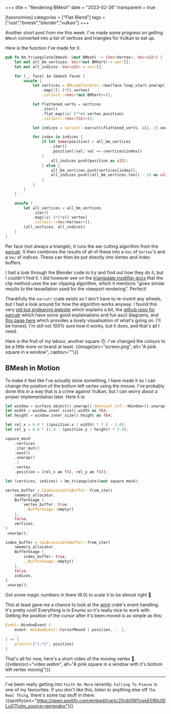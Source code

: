 +++
title = "Rendering BMesh"
date = "2023-02-26"
transparent = true

[taxonomies]
categories = ["Flat-Blend"]
tags = ["rust","bmesh","blender","vulkan"]
+++

Another short post from me this week. I've made some progress on getting `BMesh` converted into a list of vertices and triangles for Vulkan to eat up.

Here is the function I've made for it.
``` rust
pub fn bm_triangulate(bmesh: &mut BMesh) -> (Vec<Vertex>, Vec<u32>) {
    let mut all_bm_vertices: Vec<*mut BMVert> = vec![];
    let mut all_indices: Vec<u32> = vec![];

    for (_, face) in &bmesh.faces {
        unsafe {
            let vertices = BMLoopIterator::new(face.loop_start.unwrap())
                .map(|l| (*l).vertex)
                .collect::<Vec<*mut BMVert>>();

            let flattened_verts = vertices
                .iter()
                .flat_map(|v| (**v).vertex.position)
                .collect::<Vec<f32>>();

            let indices = earcutr::earcut(&flattened_verts, &[], 2).unwrap();

            for index in indices {
                if let Some(position) = all_bm_vertices
                    .iter()
                    .position(|val| val == &vertices[index])
                {
                    all_indices.push(position as u32);
                } else {
                    all_bm_vertices.push(vertices[index]);
                    all_indices.push((all_bm_vertices.len() - 1) as u32);
                }
            }
        }
    }

    unsafe {
        let all_vertices = all_bm_vertices
            .iter()
            .map(|v| (*(*v)).vertex)
            .collect::<Vec<Vertex>>();
        (all_vertices, all_indices)
    }
}
```

Per face (not always a triangle), it runs the ear cutting algorithm from the [earcutr](https://crates.io/crates/earcutr).
It then combines the results of all of these into a `Vec` of `Vertex`'s and a `Vec` of indices.
These can then be put directly into Vertex and Index buffers.

I had a look through the Blender code to try and find out how they do it, but I couldn't find it. I did however see on the [triangulate modifier docs](https://docs.blender.org/manual/en/latest/modeling/modifiers/generate/triangulate.html) that the clip method uses the ear clipping algorithm, which it mentions "gives similar results to the tessellation used for the viewport rendering". Perfect!

Thankfully the `earcutr` crate exists so I don't have to re-invent any wheels, but I had a look around for how the algorithm works anyway. I found this very [old but endearing website](https://www.personal.kent.edu/~rmuhamma/Compgeometry/MyCG/TwoEar/two-ear.htm) which explains a bit, the [github repo for earcutr](https://github.com/donbright/earcutr) which have some good explainations and fun ascii diagrams, and [this page here](https://twohiccups.github.io/Ear-Clipping/) which provides a lovely visualisation of what's going on. I'll be honest, I'm still not 100% sure how it works, but it does, and that's all I need.


Here is the fruit of my labour, another square 🙃. I've changed the colours to be a little more on brand at least.
{{image(src="screen.png", alt="A pink square in a window", caption="")}}

## BMesh in Motion

To make it feel like I've actually done something, I have made it so I can change the position of the bottom left vertex using the mouse.
I've probably done this in a way that is a crime against Vulkan, but I can worry about a proper implementation later. Here it is:

```rust
let window = surface.object().unwrap().downcast_ref::<Window>().unwrap();
let width = window.inner_size().width as f64;
let height = window.inner_size().height as f64;

let rel_x = 6.0 * ((position.x / width) * 2.0 - 1.0);
let rel_y = 6.0 * (1.0 - (position.y / height) * 2.0);

square_mesh
    .vertices
    .iter_mut()
    .next()
    .unwrap()
    .1
    .vertex
    .position = [rel_x as f32, rel_y as f32];

let (vertices, indices) = bm_triangulate(&mut square_mesh);

vertex_buffer = CpuAccessibleBuffer::from_iter(
    &memory_allocator,
    BufferUsage {
        vertex_buffer: true,
        ..BufferUsage::empty()
    },
    false,
    vertices,
)
.unwrap();

index_buffer = CpuAccessibleBuffer::from_iter(
    &memory_allocator,
    BufferUsage {
        index_buffer: true,
        ..BufferUsage::empty()
    },
    false,
    indices,
)
.unwrap();
```

Got some magic numbers in there (6.0) to scale it to be almost right 🤮.

This at least gave me a chance to look at the [winit](https://crates.io/crates/winit) crate's event handling. It's pretty cool!
Everything is in Enums so it's really nice to work with. Getting the position of the cursor after it's been moved is as simple as this:

```rust
Event::WindowEvent {
    event: WindowEvent::CursorMoved { position, .. },
    ..
} => {
    println!("{:?}", position)
}
```

That's all for now, here's a short video of the moving vertex 👀.
{{video(src="video.webm", alt="A pink square in a window with it's bottom left vertex moving")}}

---



I've been really getting into `Faith No More` recently. `Falling To Pieces` is one of my favourites. If you don't like this, listen to anything else off `The Real Thing`, there's some top stuff in there.
{{spotify(src="https://open.spotify.com/embed/track/20nb0Wl1yqoEERbUSILuG1?utm_source=generator")}}